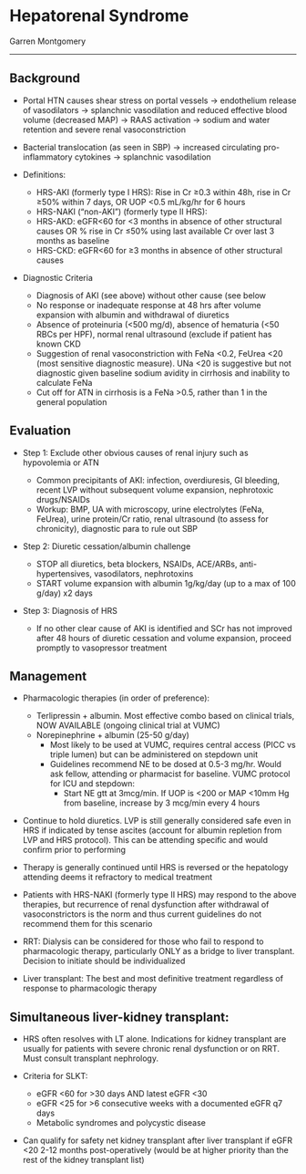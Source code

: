 # Hepatorenal Syndrome

Garren Montgomery

---

## Background

- Portal HTN causes shear stress on portal vessels -> endothelium release of vasodilators -> splanchnic vasodilation and reduced effective blood volume (decreased MAP) -> RAAS activation -> sodium and water retention and severe renal vasoconstriction

- Bacterial translocation (as seen in SBP) -> increased circulating pro-inflammatory cytokines -> splanchnic vasodilation
- Definitions:
    - HRS-AKI (formerly type I HRS): Rise in Cr ≥0.3 within 48h, rise in Cr ≥50% within 7 days, OR UOP <0.5 mL/kg/hr for 6 hours
    - HRS-NAKI (“non-AKI”) (formerly type II HRS):
    - HRS-AKD: eGFR<60 for <3 months in absence of other structural causes OR % rise in Cr ≤50% using last available Cr over last 3 months as baseline
    - HRS-CKD: eGFR<60 for ≥3 months in absence of other structural causes


- Diagnostic Criteria
    - Diagnosis of AKI (see above) without other cause (see below
    - No response or inadequate response at 48 hrs after volume expansion with albumin and withdrawal of diuretics
    - Absence of proteinuria (<500 mg/d), absence of hematuria (<50 RBCs per HPF), normal renal ultrasound (exclude if patient has known CKD
    - Suggestion of renal vasoconstriction with FeNa <0.2, FeUrea <20 (most sensitive diagnostic measure). UNa <20 is suggestive but not diagnostic given baseline sodium avidity in cirrhosis and inability to calculate FeNa
    - Cut off for ATN in cirrhosis is a FeNa >0.5, rather than 1 in the general population

## Evaluation

- Step 1: Exclude other obvious causes of renal injury such as hypovolemia or ATN
    - Common precipitants of AKI: infection, overdiuresis, GI bleeding, recent LVP without subsequent volume expansion, nephrotoxic drugs/NSAIDs
    - Workup: BMP, UA with microscopy, urine electrolytes (FeNa, FeUrea), urine protein/Cr ratio, renal ultrasound (to assess for chronicity), diagnostic para to rule out SBP

- Step 2: Diuretic cessation/albumin challenge
    - STOP all diuretics, beta blockers, NSAIDs, ACE/ARBs, anti-hypertensives, vasodilators, nephrotoxins
    - START volume expansion with albumin 1g/kg/day (up to a max of 100 g/day) x2 days

- Step 3: Diagnosis of HRS
    - If no other clear cause of AKI is identified and SCr has not improved after 48 hours of diuretic cessation and volume expansion, proceed promptly to vasopressor treatment

## Management

- Pharmacologic therapies (in order of preference):
    - Terlipressin + albumin. Most effective combo based on clinical trials, NOW AVAILABLE (ongoing clinical trial at VUMC)
    - Norepinephrine + albumin (25-50 g/day)
        - Most likely to be used at VUMC, requires central access (PICC vs triple lumen) but can be administered on stepdown unit
        - Guidelines recommend NE to be dosed at 0.5-3 mg/hr. Would ask fellow, attending or pharmacist for baseline. VUMC protocol for ICU and stepdown:
            - Start NE gtt at 3mcg/min. If UOP is <200 or MAP <10mm Hg from baseline, increase by 3 mcg/min every 4 hours
- Continue to hold diuretics. LVP is still generally considered safe even in HRS if indicated by tense ascites (account for albumin repletion from LVP and HRS protocol). This can be attending specific and would confirm prior to performing

- Therapy is generally continued until HRS is reversed or the hepatology attending deems it refractory to medical treatment

- Patients with HRS-NAKI (formerly type II HRS) may respond to the above therapies, but recurrence of renal dysfunction after withdrawal of vasoconstrictors is the norm and thus current guidelines do not recommend them for this scenario

- RRT: Dialysis can be considered for those who fail to respond to pharmacologic therapy, particularly ONLY as a bridge to liver transplant. Decision to initiate should be individualized

- Liver transplant: The best and most definitive treatment regardless of response to pharmacologic therapy

## Simultaneous liver-kidney transplant:

- HRS often resolves with LT alone. Indications for kidney transplant are usually for patients with severe chronic renal dysfunction or on RRT. Must consult transplant nephrology.

- Criteria for SLKT:
    - eGFR <60 for >30 days AND latest eGFR <30
    - eGFR <25 for >6 consecutive weeks with a documented eGFR q7 days
    - Metabolic syndromes and polycystic disease

- Can qualify for safety net kidney transplant after liver transplant if eGFR <20 2-12 months post-operatively (would be at higher priority than the rest of the kidney transplant list)

